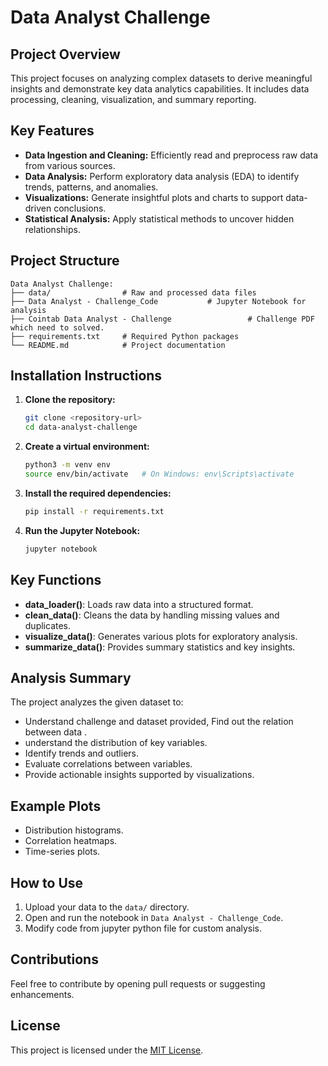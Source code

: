 # Data Analyst Challenge

## Project Overview
This project focuses on analyzing complex datasets to derive meaningful insights and demonstrate key data analytics capabilities. It includes data processing, cleaning, visualization, and summary reporting.

## Key Features
- **Data Ingestion and Cleaning:** Efficiently read and preprocess raw data from various sources.
- **Data Analysis:** Perform exploratory data analysis (EDA) to identify trends, patterns, and anomalies.
- **Visualizations:** Generate insightful plots and charts to support data-driven conclusions.
- **Statistical Analysis:** Apply statistical methods to uncover hidden relationships.

## Project Structure
```
Data Analyst Challenge:
├── data/                # Raw and processed data files
├── Data Analyst - Challenge_Code           # Jupyter Notebook for analysis
├── Cointab Data Analyst - Challenge                 # Challenge PDF which need to solved.
├── requirements.txt     # Required Python packages
└── README.md            # Project documentation
```

## Installation Instructions
1. **Clone the repository:**
   ```bash
   git clone <repository-url>
   cd data-analyst-challenge
   ```

2. **Create a virtual environment:**
   ```bash
   python3 -m venv env
   source env/bin/activate   # On Windows: env\Scripts\activate
   ```

3. **Install the required dependencies:**
   ```bash
   pip install -r requirements.txt
   ```

4. **Run the Jupyter Notebook:**
   ```bash
   jupyter notebook
   ```

## Key Functions
- **data_loader()**: Loads raw data into a structured format.
- **clean_data()**: Cleans the data by handling missing values and duplicates.
- **visualize_data()**: Generates various plots for exploratory analysis.
- **summarize_data()**: Provides summary statistics and key insights.

## Analysis Summary
The project analyzes the given dataset to:
- Understand challenge and dataset provided, Find out the relation between data .
- understand the distribution of key variables.
- Identify trends and outliers.
- Evaluate correlations between variables.
- Provide actionable insights supported by visualizations.

## Example Plots
- Distribution histograms.
- Correlation heatmaps.
- Time-series plots.

## How to Use
1. Upload your data to the `data/` directory.
2. Open and run the notebook in `Data Analyst - Challenge_Code`.
3. Modify code from jupyter python file for custom analysis.

## Contributions
Feel free to contribute by opening pull requests or suggesting enhancements.

## License
This project is licensed under the [MIT License](LICENSE).

